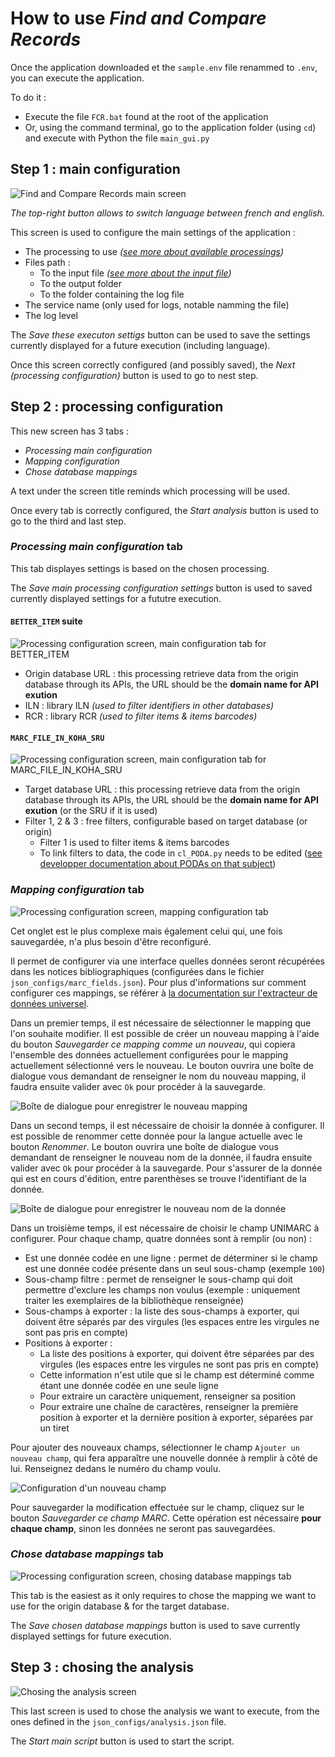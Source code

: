# How to use _Find and Compare Records_

Once the application downloaded et the `sample.env` file renammed to `.env`, you can execute the application.

To do it :

* Execute the file `FCR.bat` found at the root of the application
* Or, using the command terminal, go to the application folder (using `cd`) and execute with Python the file `main_gui.py`

## Step 1 : main configuration

![_Find and Compare Records_ main screen](./img/UI_main_screen.png)

_The top-right button allows to switch language between french and english._

This screen is used to configure the main settings of the application :

* The processing to use _([see more about available processings](./processings.md))_
* Files path :
  * To the input file _([see more about the input file](./input_file.md))_
  * To the output folder
  * To the folder containing the log file
* The service name (only used for logs, notable namming the file)
* The log level

The _Save these executon settigs_ button can be used to save the settings currently displayed for a future execution (including language).

Once this screen correctly configured (and possibly saved), the _Next (processing configuration)_ button is used to go to nest step.

## Step 2 : processing configuration

This new screen has 3 tabs :

* _Processing main configuration_
* _Mapping configuration_
* _Chose database mappings_

A text under the screen title reminds which processing will be used.

Once every tab is correctly configured, the _Start analysis_ button is used to go to the third and last step.

### _Processing main configuration_ tab

This tab displayes settings is based on the chosen processing.

The _Save main processing configuration settings_ button is used to saved currently displayed settings for a fututre execution.


#### `BETTER_ITEM` suite

![Processing configuration screen, main configuration tab for `BETTER_ITEM`](./img/UI_processing_conf_main_tab_better_item.png)

* Origin database URL : this processing retrieve data from the origin database through its APIs, the URL should be the __domain name for API exution__
* ILN : library ILN _(used to filter identifiers in other databases)_
* RCR : library RCR _(used to filter items & items barcodes)_

#### `MARC_FILE_IN_KOHA_SRU`

![Processing configuration screen, main configuration tab for `MARC_FILE_IN_KOHA_SRU`](./img/UI_processing_conf_main_tab_marc_file_in_koha_sru.png)

* Target database URL : this processing retrieve data from the origin database through its APIs, the URL should be the __domain name for API exution__ (or the SRU if it is used)
* Filter 1, 2 & 3 : free filters, configurable based on target database (or origin)
  * Filter 1 is used to filter items & items barcodes
  * To link filters to data, the code in `cl_PODA.py` needs to be edited ([see developper documentation about PODAs on that subject](../../PODAs.md#database))

### _Mapping configuration_ tab

![Processing configuration screen, mapping configuration tab](./img/UI_processing_conf_db_conf_tab.png)

Cet onglet est le plus complexe mais également celui qui, une fois sauvegardée, n'a plus besoin d'être reconfiguré.

Il permet de configurer via une interface quelles données seront récupérées dans les notices bibliographiques (configurées dans le fichier `json_configs/marc_fields.json`).
Pour plus d'informations sur comment configurer ces mappings, se référer à [la documentation sur l'extracteur de données universel](../../../doc/UDE.md).

Dans un premier temps, il est nécessaire de sélectionner le mapping que l'on souhaite modifier.
Il est possible de créer un nouveau mapping à l'aide du bouton _Sauvegarder ce mapping comme un nouveau_, qui copiera l'ensemble des données actuellement configurées pour le mapping actuellement sélectionné vers le nouveau.
Le bouton ouvrira une boîte de dialogue vous demandant de renseigner le nom du nouveau mapping, il faudra ensuite valider avec `Ok` pour procéder à la sauvegarde.

![Boîte de dialogue pour enregistrer le nouveau mapping](./img/UI_save_new_mapping.png)

Dans un second temps, il est nécessaire de choisir la donnée à configurer.
Il est possible de renommer cette donnée pour la langue actuelle avec le bouton _Renommer_.
Le bouton ouvrira une boîte de dialogue vous demandant de renseigner le nouveau nom de la donnée, il faudra ensuite valider avec `Ok` pour procéder à la sauvegarde.
Pour s'assurer de la donnée qui est en cours d'édition, entre parenthèses se trouve l'identifiant de la donnée.

![Boîte de dialogue pour enregistrer le nouveau nom de la donnée](./img/UI_save_new_data_name.png)

Dans un troisième temps, il est nécessaire de choisir le champ UNIMARC à configurer.
Pour chaque champ, quatre données sont à remplir (ou non) :

* Est une donnée codée en une ligne : permet de déterminer si le champ est une donnée codée présente dans un seul sous-champ (exemple `100`)
* Sous-champ filtre : permet de renseigner le sous-champ qui doit permettre d'exclure les champs non voulus (exemple : uniquement traiter les exemplaires de la bibliothèque renseignée)
* Sous-champs à exporter : la liste des sous-champs à exporter, qui doivent être séparés par des virgules (les espaces entre les virgules ne sont pas pris en compte)
* Positions à exporter :
  * La liste des positions à exporter, qui doivent être séparées par des virgules (les espaces entre les virgules ne sont pas pris en compte)
  * Cette information n'est utile que si le champ est déterminé comme étant une donnée codée en une seule ligne
  * Pour extraire un caractère uniquement, renseigner sa position
  * Pour extraire une chaîne de caractères, renseigner la première position à exporter et la dernière position à exporter, séparées par un tiret

Pour ajouter des nouveaux champs, sélectionner le champ `Ajouter un nouveau champ`, qui fera apparaître une nouvelle donnée à remplir à côté de lui.
Renseignez dedans le numéro du champ voulu.

![Configuration d'un nouveau champ](./img/UI_add_new_field.png)

Pour sauvegarder la modification effectuée sur le champ, cliquez sur le bouton _Sauvegarder ce champ MARC_.
Cette opération est nécessaire __pour chaque champ__, sinon les données ne seront pas sauvegardées.

### _Chose database mappings_ tab

![Processing configuration screen, chosing database mappings tab](./img/UI_processing_conf_chose_mapping_tab.png)

This tab is the easiest as it only requires to chose the mapping we want to use for the origin database & for the target database.

The _Save chosen database mappings_ button is used to save currently displayed settings for future execution.

## Step 3 : chosing the analysis

![Chosing the analysis screen](./img/UI_chose_analysis.png)

This last screen is used to chose the analysis we want to execute, from the ones defined in the `json_configs/analysis.json` file.

The _Start main script_ button is used to start the script.